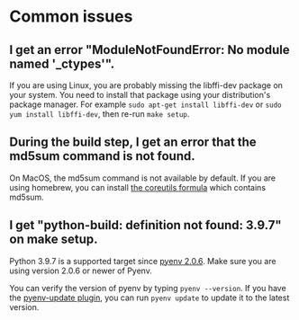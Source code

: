 # Common issues

## I get an error "ModuleNotFoundError: No module named '_ctypes'".

If you are using Linux, you are probably missing the libffi-dev package on your system. You need to install that package using your distribution's package manager. For example `sudo apt-get install libffi-dev` or `sudo yum install libffi-dev`, then re-run `make setup`.

## During the build step, I get an error that the md5sum command is not found.

On MacOS, the md5sum command is not available by default. If you are using homebrew, you can install [the coreutils formula](https://formulae.brew.sh/formula/coreutils) which contains md5sum.

## I get "python-build: definition not found: 3.9.7" on make setup.

Python 3.9.7 is a supported target since [pyenv 2.0.6](https://github.com/pyenv/pyenv/releases/tag/v2.0.6). Make sure you are using version 2.0.6 or newer of Pyenv.

You can verify the version of pyenv by typing `pyenv --version`. If you have the [pyenv-update plugin](https://github.com/pyenv/pyenv-update), you can run `pyenv update` to update it to the latest version.
